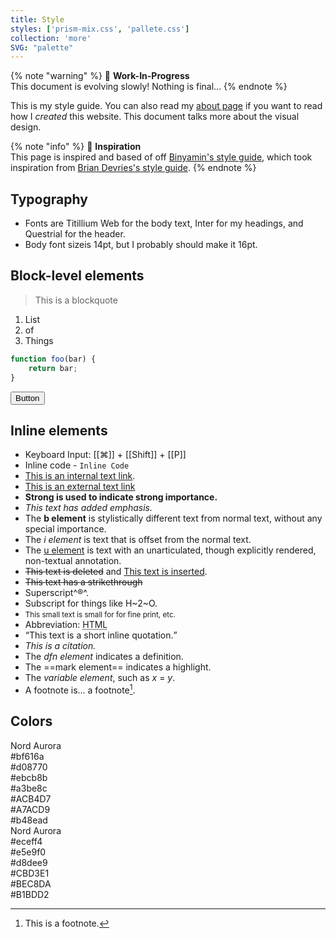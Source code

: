 ```yaml
---
title: Style
styles: ['prism-mix.css', 'pallete.css']
collection: 'more'
SVG: "palette"
---
```


{% note "warning" %}
:construction: **Work-In-Progress**<br>
This document is evolving slowly! Nothing is final...
{% endnote %}

This is my style guide. You can also read my [about page](/about) if you want to read how I *created* this website. This document talks more about the visual design.

{% note "info" %}
:book: **Inspiration**<br>
This page is inspired and based of off [Binyamin's style guide](https://binyam.in/style/), which took inspiration from [Brian Devries's style guide](https://brianjdevries.com/style-guide/).
{% endnote %}


## Typography
- Fonts are Titillium Web for the body text, Inter for my headings, and Questrial for the header.
- Body font sizeis 14pt, but I probably should make it 16pt.

## Block-level elements

> This is a blockquote

1. List
2. of
3. Things


```js
function foo(bar) {
    return bar;
}
```


<button class="btn">Button</button>

## Inline elements
- Keyboard Input: [[⌘]] + [[Shift]] + [[P]]
- Inline code - `Inline Code`
- [This is an internal text link](#).
- [This is an external text link](https://github.com)
- **Strong is used to indicate strong importance.**
- _This text has added emphasis._
- The <b>b element</b> is stylistically different text from normal text, without any special importance.
- The <i>i element</i> is text that is offset from the normal text.
- The <u>u element</u> is text with an unarticulated, though explicitly rendered, non-textual annotation.
- <del>This text is deleted</del> and <ins>This text is inserted</ins>.
- <s>This text has a strikethrough</s>
- Superscript^®^.
- Subscript for things like H~2~O.
- <small>This small text is small for for fine print, etc.</small>
- Abbreviation: <abbr title="HyperText Markup Language">HTML</abbr>
- <q cite="https://developer.mozilla.org/en-US/docs/HTML/Element/q">This text is a short inline quotation.</q>
- <cite>This is a citation.</cite>
- The <dfn>dfn element</dfn> indicates a definition.
- The ==mark element== indicates a highlight.
- The <var>variable element</var>, such as <var>x</var> = <var>y</var>.
- A footnote is... a footnote[^1].


[^1]: This is a footnote.


## Colors

<section class="pallete palleteA">
	<div class="color-swatches">
		<div class="pallete-title">Nord Aurora</div>
		<div class="swatch-container">
			<div class="swatch A tooltip">
				<span class="tooltip-text">#bf616a</span>
			</div>
			<div class="swatch B tooltip">
				<span class="tooltip-text">#d08770</span>
			</div>
			<div class="swatch C tooltip">
				<span class="tooltip-text">#ebcb8b</span>
			</div>
			<div class="swatch D tooltip">
				<span class="tooltip-text">#a3be8c</span>
			</div>
			<div class="swatch E tooltip">
				<span class="tooltip-text">#ACB4D7</span>
			</div>
			<div class="swatch F tooltip">
				<span class="tooltip-text">#A7ACD9</span>
			</div>
			<div class="swatch G tooltip">
				<span class="tooltip-text">#b48ead</span>
			</div>
		</div>
	</div>
</section>
<section class="pallete palleteB">
	<div class="color-swatches">
		<div class="pallete-title">Nord Aurora</div>
		<div class="swatch-container">
			<div class="swatch A tooltip">
				<span class="tooltip-text">#eceff4</span>
			</div>
			<div class="swatch B tooltip">
				<span class="tooltip-text">#e5e9f0</span>
			</div>
			<div class="swatch C tooltip">
				<span class="tooltip-text">#d8dee9</span>
			</div>
			<div class="swatch D tooltip">
				<span class="tooltip-text">#CBD3E1</span>
			</div>
			<div class="swatch E tooltip">
				<span class="tooltip-text">#BEC8DA</span>
			</div>
			<div class="swatch F tooltip">
				<span class="tooltip-text">#B1BDD2</span>
			</div>
		</div>
	</div>
</section>